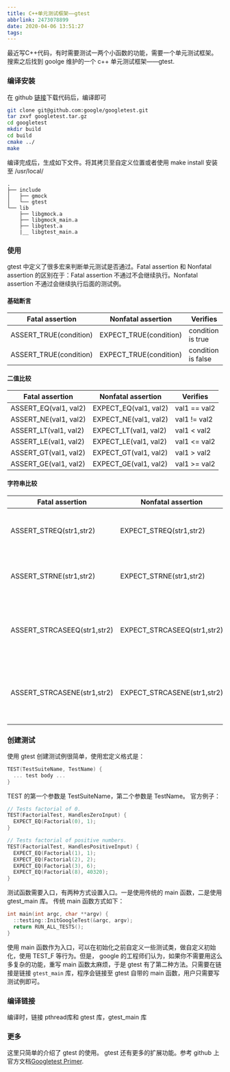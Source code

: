 ```yaml
---
title: C++单元测试框架——gtest
abbrlink: 2473078899
date: 2020-04-06 13:51:27
tags:
---
```


最近写C++代码，有时需要测试一两个小函数的功能，需要一个单元测试框架。搜索之后找到 goolge 维护的一个 c++ 单元测试框架——gtest. 
<!--more-->
### 编译安装
在 github [链接](https://github.com/google/googletest)下载代码后，编译即可
``` bash
git clone git@github.com:google/googletest.git
tar zxvf googletest.tar.gz 
cd googletest
mkdir build     
cd build
cmake ../
make 
```
编译完成后，生成如下文件。将其拷贝至自定义位置或者使用 make install 安装至 /usr/local/
```
.
├── include
│   ├── gmock
│   └── gtest
└── lib
    ├── libgmock.a
    ├── libgmock_main.a
    ├── libgtest.a
    |__ libgtest_main.a
```

### 使用

gtest 中定义了很多宏来判断单元测试是否通过。Fatal assertion 和 Nonfatal assertion 的区别在于：Fatal assertion 不通过不会继续执行。Nonfatal assertion 不通过会继续执行后面的测试例。

#### 基础断言
Fatal assertion 	        |Nonfatal assertion	        | Verifies
----                        |----                       |----                |
ASSERT_TRUE(condition)	    |EXPECT_TRUE(condition)	    |condition is true   |
ASSERT_TRUE(condition)	    |EXPECT_TRUE(condition)	    |condition is false  |

#### 二值比较
Fatal assertion 	        |Nonfatal assertion	        | Verifies
----                        |----                       |----                |
ASSERT_EQ(val1, val2)	    |EXPECT_EQ(val1, val2)	    |val1 == val2        |
ASSERT_NE(val1, val2)	    |EXPECT_NE(val1, val2)	    |val1 != val2        |
ASSERT_LT(val1, val2)	    |EXPECT_LT(val1, val2)	    |val1 < val2         |
ASSERT_LE(val1, val2)	    |EXPECT_LE(val1, val2)	    |val1 <= val2        |
ASSERT_GT(val1, val2)	    |EXPECT_GT(val1, val2)	    |val1 > val2         |
ASSERT_GE(val1, val2)	    |EXPECT_GE(val1, val2)	    |val1 >= val2        |

#### 字符串比较
Fatal assertion 	        |Nonfatal assertion	        | Verifies
----                        |----                       |----                                                       |
ASSERT_STREQ(str1,str2) 	|EXPECT_STREQ(str1,str2)	|the two C strings have the same content                    |
ASSERT_STRNE(str1,str2) 	|EXPECT_STRNE(str1,str2)	|the two C strings have different contents                  |
ASSERT_STRCASEEQ(str1,str2) |EXPECT_STRCASEEQ(str1,str2)|the two C strings have the same content, ignoring case     |
ASSERT_STRCASENE(str1,str2) |EXPECT_STRCASENE(str1,str2)|the two C strings have different contents, ignoring case   |

### 创建测试
使用 gtest 创建测试例很简单，使用宏定义格式是：
``` c++
TEST(TestSuiteName, TestName) {
  ... test body ...
}
```
TEST 的第一个参数是 TestSuiteName，第二个参数是 TestName。 
官方例子：
```c++
// Tests factorial of 0.
TEST(FactorialTest, HandlesZeroInput) {
  EXPECT_EQ(Factorial(0), 1);
}

// Tests factorial of positive numbers.
TEST(FactorialTest, HandlesPositiveInput) {
  EXPECT_EQ(Factorial(1), 1);
  EXPECT_EQ(Factorial(2), 2);
  EXPECT_EQ(Factorial(3), 6);
  EXPECT_EQ(Factorial(8), 40320);
}
```
测试函数需要入口，有两种方式设置入口。一是使用传统的 main 函数，二是使用 gtest_main 库。
传统 main 函数方式如下：
``` c++
int main(int argc, char **argv) {
  ::testing::InitGoogleTest(&argc, argv);
  return RUN_ALL_TESTS();
}
```
使用 main 函数作为入口，可以在初始化之前自定义一些测试类，做自定义初始化，使用 TEST_F 等行为。但是， google 的工程师们认为，如果你不需要用这么多复杂的功能，重写 main 函数太麻烦，于是 gtest 有了第二种方法。只需要在链接是链接 `gtest_main` 库，程序会链接至 gtest 自带的 main 函数，用户只需要写测试例即可。

### 编译链接
编译时，链接 pthread库和 gtest 库，gtest_main 库


### 更多
这里只简单的介绍了 gtest 的使用。 gtest 还有更多的扩展功能。参考 github 上官方文档[Googletest Primer](https://github.com/google/googletest/blob/master/googletest/docs/primer.md).
